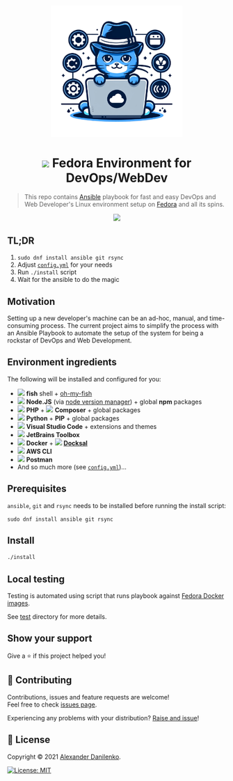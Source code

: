 <p align="center">
  <img alt="Repository logo" src="./logo.png" width="60%" />
</p>

<h1 align="center"><img src="https://cdn.svgporn.com/logos/fedora.svg" height="22" /> <strong>Fedora</strong> Environment for DevOps/WebDev</h1>

> This repo contains [Ansible](https://www.ansible.com/) playbook for fast and easy DevOps and Web Developer's Linux environment setup on [Fedora](https://getfedora.org/) and all its spins.

<p align="center">
  <a href="https://github.com/alexander-danilenko/fedora-environment/actions/workflows/test.yml">
    <img src="https://github.com/alexander-danilenko/fedora-environment/actions/workflows/test.yml/badge.svg?branch=main" />
  </a>
</p>

## TL;DR

1. `sudo dnf install ansible git rsync`
2. Adjust [`config.yml`](config.yml) for your needs
3. Run `./install` script
4. Wait for the ansible to do the magic

## Motivation

Setting up a new developer's machine can be an ad-hoc, manual, and time-consuming process. The current project aims to simplify the process with an Ansible Playbook to automate the setup of the system for being a rockstar of DevOps and Web Development.

## Environment ingredients 

The following will be installed and configured for you:

- <img src="https://upload.wikimedia.org/wikipedia/commons/d/d8/Fish-shell-logo-ascii.svg" height="14" /> **fish** shell + [oh-my-fish](https://github.com/oh-my-fish/oh-my-fish)
- <img src="https://cdn.svgporn.com/logos/nodejs-icon.svg" height="14"> **Node.JS** (via [node version manager](https://github.com/nvm-sh/nvm)) + global **npm** packages
- <img src="https://cdn.svgporn.com/logos/php.svg" height="14"> **PHP** +  <img src="https://cdn.svgporn.com/logos/composer.svg" height="14"> **Composer** + global packages
- <img src="https://cdn.svgporn.com/logos/python.svg" height="14"> **Python** + **PIP** + global packages
- <img src="https://cdn.svgporn.com/logos/visual-studio-code.svg" height="14"> **Visual Studio Code** + extensions and themes
- <img src="https://cdn.svgporn.com/logos/jetbrains.svg" height="14"> **JetBrains Toolbox**
- <img src="https://cdn.svgporn.com/logos/docker-icon.svg" height="14"> **Docker** + <img src="https://d33wubrfki0l68.cloudfront.net/96d4dedb7aa3fbf371d01d3356a97ec463b23e04/ca713/images/docksal-mark-color.svg" height="14"> [**Docksal**](https://docksal.io/)
- <img src="https://cdn.svgporn.com/logos/aws.svg" height="14"> **AWS CLI**
- <img src="https://cdn.svgporn.com/logos/postman.svg" height="14"> **Postman**
- And so much more (see [`config.yml`](config.yml))...

## Prerequisites

`ansible`, `git` and `rsync` needs to be installed before running the install script:

```
sudo dnf install ansible git rsync
```

## Install

```sh
./install
```

## Local testing

Testing is automated using script that runs playbook against [Fedora Docker images](https://hub.docker.com/_/fedora).

See [test](./test) directory for more details.

## Show your support

Give a ⭐️ if this project helped you!

## 🤝 Contributing

Contributions, issues and feature requests are welcome!<br />Feel free to check [issues page](https://github.com/alexander-danilenko/fedora-environment/issues). 

Experiencing any problems with your distribution? [Raise and issue](https://github.com/alexander-danilenko/fedora-environment/issues/new)!


## 📝 License

Copyright © 2021 [Alexander Danilenko](https://github.com/alexander-danilenko).<br />

<p>
  <a href="./LICENSE" target="_blank">
    <img alt="License: MIT" src="https://img.shields.io/badge/License-MIT-green.svg" />
  </a>
</p>
